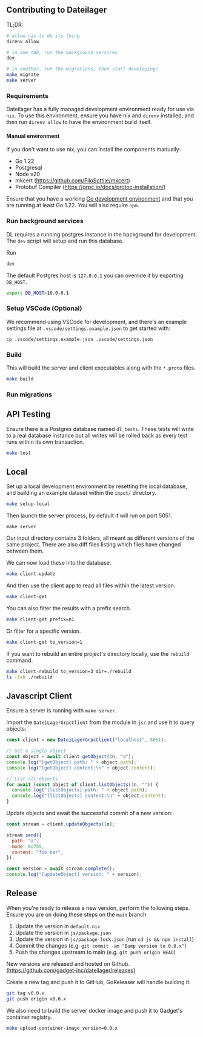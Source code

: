 ## Contributing to Dateilager

TL;DR:

```bash
# allow nix to do its thing
direnv allow

# in one tab, run the background services
dev

# in another, run the migrations, then start developing!
make migrate
make server
```

### Requirements

Dateilager has a fully managed development environment ready for use via `nix`. To use this environment, ensure you have nix and `direnv` installed, and then run `direnv allow` to have the environment build itself.

#### Manual environment

If you don't want to use nix, you can install the components manually:

- Go 1.22
- Postgresql
- Node v20
- mkcert (https://github.com/FiloSottile/mkcert)
- Protobuf Compiler (https://grpc.io/docs/protoc-installation/)

Ensure that you have a working [Go development environment](https://golang.org/doc/install) and that you are running at least Go 1.22. You will also require `npm`.

### Run background services

DL requires a running postgres instance in the background for development. The `dev` script will setup and run this database.

Run

```bash
dev
```

The default Postgres host is `127.0.0.1` you can override it by exporting `DB_HOST`.

```bash
export DB_HOST=10.0.0.1
```

### Setup VSCode (Optional)

We recommend using VSCode for development, and there's an example settings file at `.vscode/settings.example.json` to get started with:

```
cp .vscode/settings.example.json .vscode/settings.json
```

### Build

This will build the server and client executables along with the `*.proto` files.

```bash
make build
```

### Run migrations

## API Testing

Ensure there is a Postgres database named `dl_tests`. These tests will write to a real database instance
but all writes will be rolled back as every test runs within its own transaction.

```bash
make test
```

## Local

Set up a local development environment by resetting the local database, and building an example dataset
within the `input/` directory.

```bash
make setup-local
```

Then launch the server process, by default it will run on port 5051.

```
make server
```

Our input directory contains 3 folders, all meant as different versions of the same project. There are also
diff files listing which files have changed between them.

We can now load these into the database.

```bash
make client-update
```

And then use the client app to read all files within the latest version.

```bash
make client-get
```

You can also filter the results with a prefix search.

```bash
make client-get prefix=n1
```

Or filter for a specific version.

```bash
make client-get to_version=1
```

If you want to rebuild an entire project's directory locally, use the `rebuild` command.

```bash
make client-rebuild to_version=3 dir=./rebuild
ls -lah ./rebuild
```

## Javascript Client

Ensure a server is running with `make server`.

Import the `DateiLagerGrpcClient` from the module in `js/` and use it to query objects:

```javascript
const client = new DateiLagerGrpcClient("localhost", 5051);

// Get a single object
const object = await client.getObject(1n, "a");
console.log("[getObject] path: " + object.path);
console.log("[getObject] content:\n" + object.content);

// List all objects
for await (const object of client.listObjects(1n, "")) {
  console.log("[listObjects] path: " + object.path);
  console.log("[listObjects] content:\n" + object.content);
}
```

Update objects and await the successful commit of a new version:

```javascript
const stream = client.updateObjects(1n);

stream.send({
  path: "a",
  mode: 0o755,
  content: "foo bar",
});

const version = await stream.complete();
console.log("[updateObject] version: " + version);
```

## Release

When you're ready to release a new version, perform the following steps. Ensure you are on doing these steps on the `main` branch

1. Update the version in `default.nix`
2. Update the version in `js/package.json`
3. Update the version in `js/package-lock.json` (run `cd js && npm install`)
4. Commit the changes (e.g. `git commit -am "Bump version to 0.0.x"`)
5. Push the changes upstream to main (e.g. `git push origin HEAD`)

New versions are released and hosted on Github. (https://github.com/gadget-inc/dateilager/releases)

Create a new tag and push it to GitHub, GoReleaser will handle building it.

```bash
git tag v0.0.x
git push origin v0.0.x
```

We also need to build the server docker image and push it to Gadget's container registry.

```bash
make upload-container-image version=0.0.x
```
